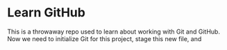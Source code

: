 # Learn GitHub

This is a throwaway repo used to learn about working with Git and GitHub.
Now we need to initialize Git for this project, stage this new file, and